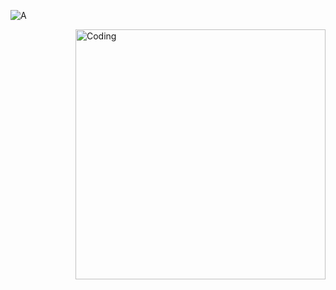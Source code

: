 
![A](https://preview.redd.it/c3mxz01d9ak91.jpg?width=640&crop=smart&auto=webp&s=c092b581bb7c2640487daa6d7b62f8fa5c845b4b)


<img align="right" alt="Coding" width="400" src="https://preview.redd.it/c3mxz01d9ak91.jpg?width=640&crop=smart&auto=webp&s=c092b581bb7c2640487daa6d7b62f8fa5c845b4b">
